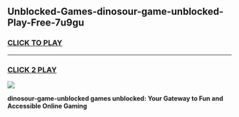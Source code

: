 
## Unblocked-Games-dinosour-game-unblocked-Play-Free-7u9gu
<h3>
<a href="https://premium76.site?title=dinosour-game-unblocked&ref=17A">CLICK TO PLAY</a></h3>
<hr>

<h3>
<a href="https://premium76.site?title=dinosour-game-unblocked&ref=17A">CLICK 2 PLAY</a>
  
</h3>

<a href="https://premium76.site?title=dinosour-game-unblocked&ref=17A"><img src="https://clearcache.store/games.png"></a>


**dinosour-game-unblocked games unblocked: Your Gateway to Fun and Accessible Online Gaming**
